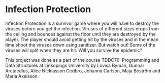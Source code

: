 # Infection Protection
Infection Protection is a survivor game where you will have to destroy the viruses before you get the infection. Viruses of different sizes drops from the ceiling and bounces against the floor until they are destroyed by the player. The player should avoid getting hit by the viruses and in the mean time shoot the viruses down using sanitizer. But watch out! Some of the viruses will split when they are hit. Will you survive the epidemic?

This project was done as a part of the course TDDC76: Programming and Data Structures at Linköpings University by Lovisa Byman, Gunnar Arctaedius, Alice Nicklasson Cedbro, Johanna Carlson, Maja Boström and Maria Axelsson.
